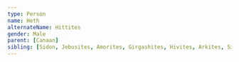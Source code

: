 ```yaml
---
type: Person
name: Heth
alternateName: Hittites
gender: Male
parent: [Canaan]
sibling: [Sidon, Jebusites, Amorites, Girgashites, Hivites, Arkites, Sinites, Arvadites, Zemarites, Hamathites]
---
```

